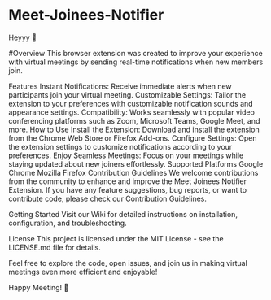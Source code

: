 # Meet-Joinees-Notifier
Heyyy 🚀

#Overview
This browser extension was created to improve your experience with virtual meetings by sending real-time notifications when new members join.

Features
Instant Notifications: Receive immediate alerts when new participants join your virtual meeting.
Customizable Settings: Tailor the extension to your preferences with customizable notification sounds and appearance settings.
Compatibility: Works seamlessly with popular video conferencing platforms such as Zoom, Microsoft Teams, Google Meet, and more.
How to Use
Install the Extension: Download and install the extension from the Chrome Web Store or Firefox Add-ons.
Configure Settings: Open the extension settings to customize notifications according to your preferences.
Enjoy Seamless Meetings: Focus on your meetings while staying updated about new joiners effortlessly.
Supported Platforms
Google Chrome
Mozilla Firefox
Contribution Guidelines
We welcome contributions from the community to enhance and improve the Meet Joinees Notifier Extension. If you have any feature suggestions, bug reports, or want to contribute code, please check our Contribution Guidelines.

Getting Started
Visit our Wiki for detailed instructions on installation, configuration, and troubleshooting.

License
This project is licensed under the MIT License - see the LICENSE.md file for details.

Feel free to explore the code, open issues, and join us in making virtual meetings even more efficient and enjoyable!

Happy Meeting! 🎉
